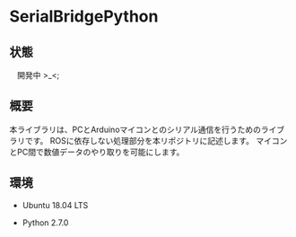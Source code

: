 # SerialBridgePython

## 状態

　開発中 >_<;

## 概要

 本ライブラリは、PCとArduinoマイコンとのシリアル通信を行うためのライブラリです。
 ROSに依存しない処理部分を本リポジトリに記述します。
 マイコンとPC間で数値データのやり取りを可能にします。

## 環境

- Ubuntu 18.04 LTS

- Python 2.7.0
 
 
